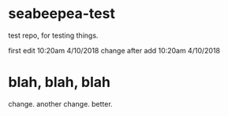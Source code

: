 # seabeepea-test
test repo, for testing things.

first edit 10:20am 4/10/2018
change after add 10:20am 4/10/2018

blah, blah, blah
=======
change.
another change.
better.
